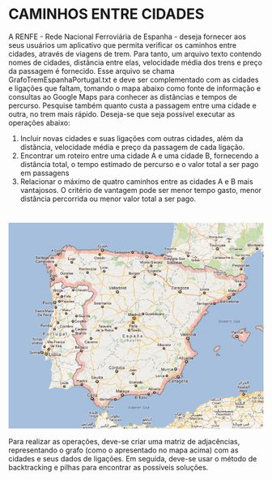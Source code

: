 # CAMINHOS ENTRE CIDADES
A RENFE - Rede Nacional Ferroviária de Espanha - deseja fornecer aos seus usuários um
aplicativo que permita verificar os caminhos entre cidades, através de viagens de trem.
Para tanto, um arquivo texto contendo nomes de cidades, distância entre elas, velocidade média
dos trens e preço da passagem é fornecido.
Esse arquivo se chama GrafoTremEspanhaPortugal.txt e deve ser complementado com as
cidades e ligações que faltam, tomando o mapa abaixo como fonte de informação e consultas ao
Google Maps para conhecer as distâncias e tempos de percurso. Pesquise também quanto custa
a passagem entre uma cidade e outra, no trem mais rápido.
Deseja-se que seja possível executar as operações abaixo:
1. Incluir novas cidades e suas ligações com outras cidades, além da distância, velocidade
média e preço da passagem de cada ligação.
2. Encontrar um roteiro entre uma cidade A e uma cidade B, fornecendo a distância total, o
tempo estimado de percurso e o valor total a ser pago em passagens
3. Relacionar o máximo de quatro caminhos entre as cidades A e B mais vantajosos. O
critério de vantagem pode ser menor tempo gasto, menor distância percorrida ou menor
valor total a ser pago.

#
![Mapa Espanha-Portugal](https://github.com/Igormandello/trem-csharp/blob/master/Recursos/mapaEspanhaPortugal.jpg?raw=true)

Para realizar as operações, deve-se criar uma matriz de adjacências, representando o grafo
(como o apresentado no mapa acima) com as cidades e seus dados de ligações. Em seguida,
deve-se usar o método de backtracking e pilhas para encontrar as possíveis soluções.